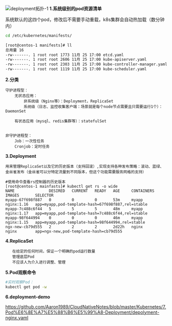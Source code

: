 ![deployment拓扑-1](https://github.com/Aaron1989/CloudNativeNotes/blob/master/Kubernetes/7.Pod%E6%8E%A7%E5%88%B6%E5%99%A8-Deployment/deployment.png)
**1.系统级别的pod资源清单**

系统默认的这四个pod，修改后不需要手动重载，k8s集群会自动热加载（数分钟内）
```bash
cd /etc/kubernetes/manifests/
    
[root@centos-1 manifests]# ll
总用量 16
-rw-------. 1 root root 1773 11月 25 17:00 etcd.yaml
-rw-------. 1 root root 2606 11月 25 17:00 kube-apiserver.yaml
-rw-------. 1 root root 2303 11月 25 17:00 kube-controller-manager.yaml
-rw-------. 1 root root 1119 11月 25 17:00 kube-scheduler.yaml

```

**2.分类**
```text
守护进程型：
    无状态应用：
        非系统级（Nginx等）：Deployment，ReplicaSet
        系统级（日志、监控收集客户端：场景就是每个node节点需要且只需要运行1个）：DaemonSet
        
    有状态应用（mysql、redis集群等）：statefulSet
    
    
非守护进程型：
    Job：一次性任务
    Cronjob：定时任务
```
    
**3.Deployment**
```text
用来管理ReplicaSet以及它的历史版本（支持回滚）,实现支持各种发布策略：滚动、蓝绿、金丝雀发布（金丝雀可以分特定流量到不同版本，但这个功能需要服务网格的支持）
   
#使用命令查看rs控制器的历史版本    
[root@centos-1 mainfasts]# kubectl get rs -o wide
NAME               DESIRED   CURRENT   READY   AGE     CONTAINERS   IMAGES       SELECTOR
myapp-67f698f887   0         0         0       53m     myapp        nginx:1.16   app=myapp,pod-template-hash=67f698f887,rel=stable
myapp-7c488c6f44   5         5         5       48m     myapp        nginx:1.17   app=myapp,pod-template-hash=7c488c6f44,rel=stable
myapp-98f644994    0         0         0       46m     myapp        nginx:1.15   app=myapp,pod-template-hash=98f644994,rel=stable
ngx-new-cb79d555   2         2         2       2d22h   nginx        nginx        app=ngx-new,pod-template-hash=cb79d555

```   
    
**4.ReplicaSet**
```text
   在给定的任何时间，保证一个明确的pod运行数量
   管理底层Pod
   不应该人为介入进行调整、管理
```

**5.Pod观察命令**
```bash
#实时观察Pod：
kubectl get pod -w
```

**6.deployment-demo**

https://github.com/Aaron1989/CloudNativeNotes/blob/master/Kubernetes/7.Pod%E6%8E%A7%E5%88%B6%E5%99%A8-Deployment/depolyment-nginx.yaml